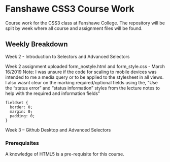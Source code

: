 # Fanshawe CSS3 Course Work

Course work for the CSS3 class at Fanshawe College. The repository will be split by week where all course and assignment files will be found.

## Weekly Breakdown

Week 2 - Introduction to Selectors and Advanced Selectors

Week 2 assignment uploaded form_nostyle.html and form_style.css - March 16/2019
Note: I was unsure if the code for scaling to mobile devices was intended to me a media query or to be applied to the stylesheet in all views. I also wasnt clear on the marking required/optional fields using the, 
"Use the “status error” and “status information” styles from the lecture notes to help with the required and information fields" 

```
fieldset {
  border: 0;
  margin: 0;
  padding: 0;
}
```
Week 3 – Github Desktop and Advanced Selectors
### Prerequisites

A knowledge of HTML5 is a pre-requisite for this course.



